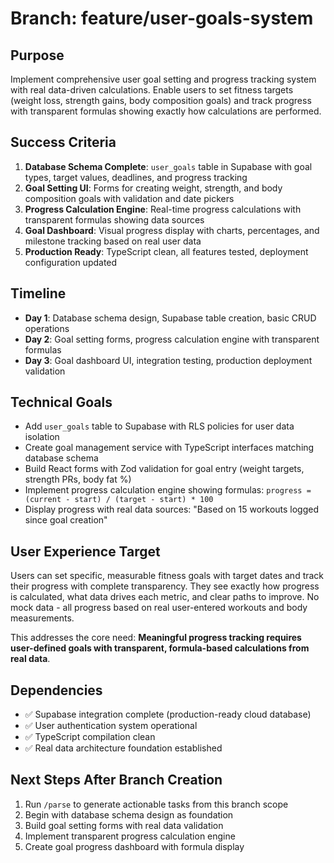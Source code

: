 # Branch: feature/user-goals-system

## Purpose
Implement comprehensive user goal setting and progress tracking system with real data-driven calculations. Enable users to set fitness targets (weight loss, strength gains, body composition goals) and track progress with transparent formulas showing exactly how calculations are performed.

## Success Criteria
1. **Database Schema Complete**: `user_goals` table in Supabase with goal types, target values, deadlines, and progress tracking
2. **Goal Setting UI**: Forms for creating weight, strength, and body composition goals with validation and date pickers
3. **Progress Calculation Engine**: Real-time progress calculations with transparent formulas showing data sources
4. **Goal Dashboard**: Visual progress display with charts, percentages, and milestone tracking based on real user data
5. **Production Ready**: TypeScript clean, all features tested, deployment configuration updated

## Timeline
- **Day 1**: Database schema design, Supabase table creation, basic CRUD operations
- **Day 2**: Goal setting forms, progress calculation engine with transparent formulas
- **Day 3**: Goal dashboard UI, integration testing, production deployment validation

## Technical Goals
- Add `user_goals` table to Supabase with RLS policies for user data isolation
- Create goal management service with TypeScript interfaces matching database schema
- Build React forms with Zod validation for goal entry (weight targets, strength PRs, body fat %)
- Implement progress calculation engine showing formulas: `progress = (current - start) / (target - start) * 100`
- Display progress with real data sources: "Based on 15 workouts logged since goal creation"

## User Experience Target
Users can set specific, measurable fitness goals with target dates and track their progress with complete transparency. They see exactly how progress is calculated, what data drives each metric, and clear paths to improve. No mock data - all progress based on real user-entered workouts and body measurements.

This addresses the core need: **Meaningful progress tracking requires user-defined goals with transparent, formula-based calculations from real data**.

## Dependencies
- ✅ Supabase integration complete (production-ready cloud database)
- ✅ User authentication system operational
- ✅ TypeScript compilation clean
- ✅ Real data architecture foundation established

## Next Steps After Branch Creation
1. Run `/parse` to generate actionable tasks from this branch scope
2. Begin with database schema design as foundation
3. Build goal setting forms with real data validation
4. Implement transparent progress calculation engine
5. Create goal progress dashboard with formula display